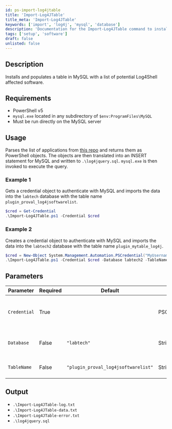 ```yaml
---
id: ps-import-log4jtable
title: 'Import-Log4JTable'
title_meta: 'Import-Log4JTable'
keywords: ['import', 'log4j', 'mysql', 'database']
description: 'Documentation for the Import-Log4JTable command to install and populate a MySQL table with a list of potential Log4Shell affected software.'
tags: ['setup', 'software']
draft: false
unlisted: false
---
```


## Description
Installs and populates a table in MySQL with a list of potential Log4Shell affected software.

## Requirements
- PowerShell v5
- `mysql.exe` located in any subdirectory of `$env:ProgramFiles\MySQL`
- Must be run directly on the MySQL server

## Usage
Parses the list of applications from [this repo](https://github.com/NCSC-NL/log4shell/blob/main/software/README.md) and returns them as PowerShell objects. The objects are then translated into an INSERT statement for MySQL and written to `.\log4jquery.sql`. `mysql.exe` is then invoked to execute the query.

### Example 1
Gets a credential object to authenticate with MySQL and imports the data into the `labtech` database with the table name `plugin_proval_log4jsoftwarelist`.

```powershell
$cred = Get-Credential
.\Import-Log4JTable.ps1 -Credential $cred
```

### Example 2
Creates a credential object to authenticate with MySQL and imports the data into the `labtech2` database with the table name `plugin_mytable_log4j`.

```powershell
$cred = New-Object System.Management.Automation.PSCredential("MyUsername", (ConvertTo-SecureString -String "p@ssw0Rd" -AsPlainText -Force))
.\Import-Log4JTable.ps1 -Credential $cred -Database labtech2 -TableName plugin_mytable_log4j
```

## Parameters
| Parameter         | Required  | Default                             | Type         | Description                                   |
| ----------------- | --------- | ----------------------------------- | ------------ | --------------------------------------------- |
| `Credential`      | True      |                                     | PSCredential | Credential object to authenticate with MySQL. |
| `Database`        | False     | `"labtech"`                         | String       | The database to import the data into.        |
| `TableName`       | False     | `"plugin_proval_log4jsoftwarelist"`| String       | The table to import the data into.           |

## Output
- `.\Import-Log4JTable-log.txt`
- `.\Import-Log4JTable-data.txt`
- `.\Import-Log4JTable-error.txt`
- `.\log4jquery.sql`



